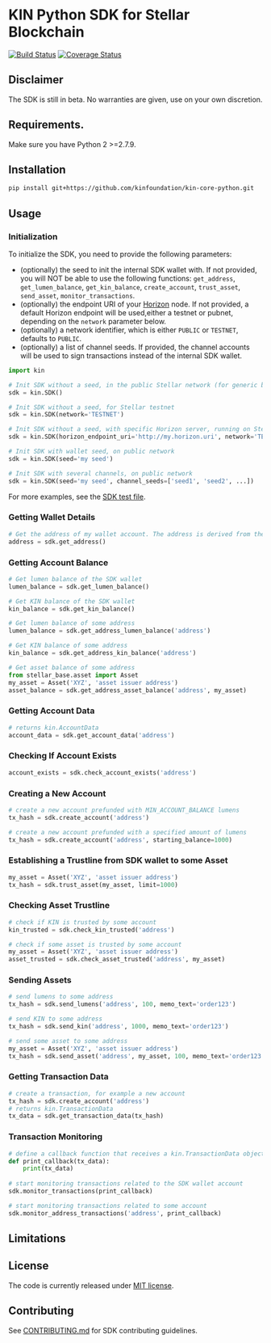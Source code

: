 # KIN Python SDK for Stellar Blockchain
[![Build Status](https://travis-ci.org/kinfoundation/kin-sdk-stellar-python.svg?branch=master)](https://travis-ci.org/kinfoundation/kin-sdk-stellar-python) [![Coverage Status](https://codecov.io/gh/kinfoundation/kin-core-python/branch/master/graph/badge.svg)](https://codecov.io/gh/kinfoundation/kin-core-python)

## Disclaimer

The SDK is still in beta. No warranties are given, use on your own discretion.

## Requirements.

Make sure you have Python 2 >=2.7.9.

## Installation 

```bash
pip install git+https://github.com/kinfoundation/kin-core-python.git
```

## Usage

### Initialization

To initialize the SDK, you need to provide the following parameters:
- (optionally) the seed to init the internal SDK wallet with. If not provided, you will NOT be able to use the 
  following functions: `get_address`, `get_lumen_balance`, `get_kin_balance`, `create_account`, `trust_asset`,
  `send_asset`, `monitor_transactions`.
- (optionally) the endpoint URI of your [Horizon](https://www.stellar.org/developers/horizon/reference/) node. 
  If not provided, a default Horizon endpoint will be used,either a testnet or pubnet, depending on the `network` 
  parameter below.
- (optionally) a network identifier, which is either `PUBLIC` or `TESTNET`, defaults to `PUBLIC`.
- (optionally) a list of channel seeds. If provided, the channel accounts will be used to sign transactions instead 
  of the internal SDK wallet.


```python
import kin

# Init SDK without a seed, in the public Stellar network (for generic blockchain queries)
sdk = kin.SDK()

# Init SDK without a seed, for Stellar testnet
sdk = kin.SDK(network='TESTNET')

# Init SDK without a seed, with specific Horizon server, running on Stellar testnet
sdk = kin.SDK(horizon_endpoint_uri='http://my.horizon.uri', network='TESTNET')

# Init SDK with wallet seed, on public network
sdk = kin.SDK(seed='my seed')

# Init SDK with several channels, on public network
sdk = kin.SDK(seed='my seed', channel_seeds=['seed1', 'seed2', ...])
```
For more examples, see the [SDK test file](test/test_sdk.py).


### Getting Wallet Details
```python
# Get the address of my wallet account. The address is derived from the seed the SDK was inited with.
address = sdk.get_address()
```

### Getting Account Balance
```python
# Get lumen balance of the SDK wallet
lumen_balance = sdk.get_lumen_balance()

# Get KIN balance of the SDK wallet
kin_balance = sdk.get_kin_balance()

# Get lumen balance of some address
lumen_balance = sdk.get_address_lumen_balance('address')

# Get KIN balance of some address
kin_balance = sdk.get_address_kin_balance('address')

# Get asset balance of some address
from stellar_base.asset import Asset
my_asset = Asset('XYZ', 'asset issuer address')
asset_balance = sdk.get_address_asset_balance('address', my_asset)
```

### Getting Account Data
```python
# returns kin.AccountData
account_data = sdk.get_account_data('address')
```


### Checking If Account Exists
```python
account_exists = sdk.check_account_exists('address')
```

### Creating a New Account
```python
# create a new account prefunded with MIN_ACCOUNT_BALANCE lumens
tx_hash = sdk.create_account('address')

# create a new account prefunded with a specified amount of lumens
tx_hash = sdk.create_account('address', starting_balance=1000)
```

### Establishing a Trustline from SDK wallet to some Asset
```python
my_asset = Asset('XYZ', 'asset issuer address')
tx_hash = sdk.trust_asset(my_asset, limit=1000)
```

### Checking Asset Trustline
```python
# check if KIN is trusted by some account
kin_trusted = sdk.check_kin_trusted('address')

# check if some asset is trusted by some account
my_asset = Asset('XYZ', 'asset issuer address')
asset_trusted = sdk.check_asset_trusted('address', my_asset)
```

### Sending Assets
```python
# send lumens to some address
tx_hash = sdk.send_lumens('address', 100, memo_text='order123')

# send KIN to some address
tx_hash = sdk.send_kin('address', 1000, memo_text='order123')

# send some asset to some address
my_asset = Asset('XYZ', 'asset issuer address')
tx_hash = sdk.send_asset('address', my_asset, 100, memo_text='order123')
```

### Getting Transaction Data
```python
# create a transaction, for example a new account
tx_hash = sdk.create_account('address')
# returns kin.TransactionData
tx_data = sdk.get_transaction_data(tx_hash)
```

### Transaction Monitoring
```python
# define a callback function that receives a kin.TransactionData object
def print_callback(tx_data):
    print(tx_data)
    
# start monitoring transactions related to the SDK wallet account
sdk.monitor_transactions(print_callback)

# start monitoring transactions related to some account
sdk.monitor_address_transactions('address', print_callback)
```

## Limitations


## License
The code is currently released under [MIT license](LICENSE).


## Contributing
See [CONTRIBUTING.md](CONTRIBUTING.md) for SDK contributing guidelines. 

